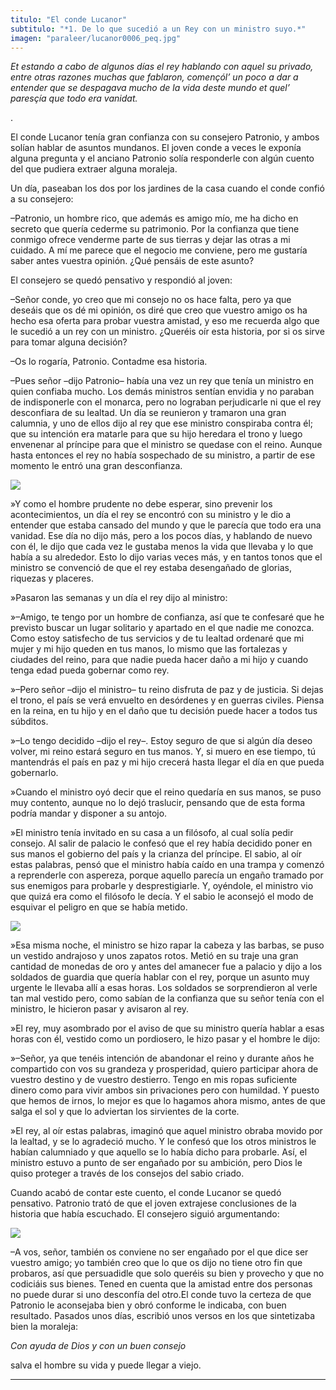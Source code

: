 ```yaml
---
titulo: "El conde Lucanor"
subtitulo: "*1. De lo que sucedió a un Rey con un ministro suyo.*"
imagen: "paraleer/lucanor0006_peq.jpg"
---
```

_Et estando a cabo de algunos días el rey hablando con aquel su privado,
entre otras razones muchas que fablaron, començól’ un poco a dar a entender
que se despagava mucho de la vida deste mundo et quel’ paresçía que todo era
vanidat._

.

El conde Lucanor tenía gran confianza con su consejero Patronio, y ambos
solían hablar de asuntos mundanos. El joven conde a veces le exponía alguna
pregunta y el anciano Patronio solía responderle con algún cuento del que
pudiera extraer alguna moraleja.

Un día, paseaban los dos por los jardines de la casa cuando el conde confió a
su consejero:

–Patronio, un hombre rico, que además es amigo mío, me ha dicho en secreto
que quería cederme su patrimonio. Por la confianza que tiene conmigo ofrece
venderme parte de sus tierras y dejar las otras a mi cuidado. A mí me parece
que el negocio me conviene, pero me gustaría saber antes vuestra opinión.
¿Qué pensáis de este asunto?

El consejero se quedó pensativo y respondió al joven:

–Señor conde, yo creo que mi consejo no os hace falta, pero ya que deseáis
que os dé mi opinión, os diré que creo que vuestro amigo os ha hecho esa
oferta para probar vuestra amistad, y eso me recuerda algo que le sucedió a
un rey con un ministro. ¿Queréis oír esta historia, por si os sirve para
tomar alguna decisión?

–Os lo rogaría, Patronio. Contadme esa historia.

–Pues señor –dijo Patronio– había una vez un rey que tenía un ministro en
quien confiaba mucho. Los demás ministros sentían envidia y no paraban de
indisponerle con el monarca, pero no lograban perjudicarle ni que el rey
desconfiara de su lealtad. Un día se reunieron y tramaron una gran calumnia,
y uno de ellos dijo al rey que ese ministro conspiraba contra él; que su
intención era matarle para que su hijo heredara el trono y luego envenenar al
príncipe para que el ministro se quedase con el reino. Aunque hasta entonces
el rey no había sospechado de su ministro, a partir de ese momento le entró
una gran desconfianza.

![](/imagenes/paraleer/lucanor0001_peq.jpg)

»Y como el hombre prudente no debe esperar, sino prevenir los
acontecimientos, un día el rey se encontró con su ministro y le dio a
entender que estaba cansado del mundo y que le parecía que todo era una
vanidad. Ese día no dijo más, pero a los pocos días, y hablando de nuevo con
él, le dijo que cada vez le gustaba menos la vida que llevaba y lo que había
a su alrededor. Esto lo dijo varias veces más, y en tantos tonos que el
ministro se convenció de que el rey estaba desengañado de glorias, riquezas y
placeres.

»Pasaron las semanas y un día el rey dijo al ministro:

»–Amigo, te tengo por un hombre de confianza, así que te confesaré que he
previsto buscar un lugar solitario y apartado en el que nadie me conozca.
Como estoy satisfecho de tus servicios y de tu lealtad ordenaré que mi mujer
y mi hijo queden en tus manos, lo mismo que las fortalezas y ciudades del
reino, para que nadie pueda hacer daño a mi hijo y cuando tenga edad pueda
gobernar como rey.

»–Pero señor –dijo el ministro– tu reino disfruta de paz y de justicia. Si
dejas el trono, el país se verá envuelto en desórdenes y en guerras civiles.
Piensa en la reina, en tu hijo y en el daño que tu decisión puede hacer a
todos tus súbditos.

»–Lo tengo decidido –dijo el rey–. Estoy seguro de que si algún día deseo
volver, mi reino estará seguro en tus manos. Y, si muero en ese tiempo, tú
mantendrás el país en paz y mi hijo crecerá hasta llegar el día en que pueda
gobernarlo.

»Cuando el ministro oyó decir que el reino quedaría en sus manos, se puso muy
contento, aunque no lo dejó traslucir, pensando que de esta forma podría
mandar y disponer a su antojo.

»El ministro tenía invitado en su casa a un filósofo, al cual solía pedir
consejo. Al salir de palacio le confesó que el rey había decidido poner en
sus manos el gobierno del país y la crianza del príncipe. El sabio, al oír
estas palabras, pensó que el ministro había caído en una trampa y comenzó a
reprenderle con aspereza, porque aquello parecía un engaño tramado por sus
enemigos para probarle y desprestigiarle. Y, oyéndole, el ministro vio que
quizá era como el filósofo le decía. Y el sabio le aconsejó el modo de
esquivar el peligro en que se había metido.

![](/imagenes/paraleer/lucanor0002_peq.jpg)

»Esa misma noche, el ministro se hizo rapar la cabeza y las barbas, se puso
un vestido andrajoso y unos zapatos rotos. Metió en su traje una gran
cantidad de monedas de oro y antes del amanecer fue a palacio y dijo a los
soldados de guardia que quería hablar con el rey, porque un asunto muy
urgente le llevaba allí a esas horas. Los soldados se sorprendieron al verle
tan mal vestido pero, como sabían de la confianza que su señor tenía con el
ministro, le hicieron pasar y avisaron al rey.

»El rey, muy asombrado por el aviso de que su ministro quería hablar a esas
horas con él, vestido como un pordiosero, le hizo pasar y el hombre le dijo:

»–Señor, ya que tenéis intención de abandonar el reino y durante años he
compartido con vos su grandeza y prosperidad, quiero participar ahora de
vuestro destino y de vuestro destierro. Tengo en mis ropas suficiente dinero
como para vivir ambos sin privaciones pero con humildad. Y puesto que hemos
de irnos, lo mejor es que lo hagamos ahora mismo, antes de que salga el sol y
que lo adviertan los sirvientes de la corte.

»El rey, al oír estas palabras, imaginó que aquel ministro obraba movido por
la lealtad, y se lo agradeció mucho. Y le confesó que los otros ministros le
habían calumniado y que aquello se lo había dicho para probarle. Así, el
ministro estuvo a punto de ser engañado por su ambición, pero Dios le quiso
proteger a través de los consejos del sabio criado.

Cuando acabó de contar este cuento, el conde Lucanor se quedó pensativo.
Patronio trató de que el joven extrajese conclusiones de la historia que
había escuchado. El consejero siguió argumentando:

![](/imagenes/paraleer/lucanor0004_peq.jpg)

–A vos, señor, también os conviene no ser engañado por el que dice ser
vuestro amigo; yo también creo que lo que os dijo no tiene otro fin que
probaros, así que persuadidle que solo queréis su bien y provecho y que no
codiciáis sus bienes. Tened en cuenta que la amistad entre dos personas no
puede durar si uno desconfía del otro.El conde tuvo la certeza de que
Patronio le aconsejaba bien y obró conforme le indicaba, con buen resultado.
Pasados unos días, escribió unos versos en los que sintetizaba bien la
moraleja:

_Con ayuda de Dios y con un buen consejo_

salva el hombre su vida y puede llegar a viejo.

* * *
